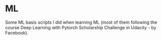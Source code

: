 # ML
Some ML basis scripts I did when learning ML (most of them following the course Deep Learning with Pytorch Scholarship Challenge in Udacity - by Facebook).
